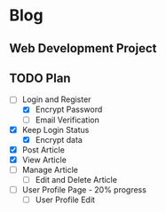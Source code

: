 # Blog

## Web Development Project

## TODO Plan

- [ ] Login and Register
  - [x] Encrypt Password
  - [ ] Email Verification
- [x] Keep Login Status
  - [x] Encrypt data
- [x] Post Article
- [x] View Article
- [ ] Manage Article
  - [ ] Edit and Delete Article
- [ ] User Profile Page - 20% progress
  - [ ] User Profile Edit